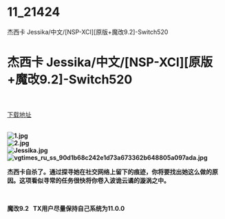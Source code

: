 # 11_21424
杰西卡 Jessika/中文/[NSP-XCI][原版+魔改9.2]-Switch520
# 杰西卡 Jessika/中文/[NSP-XCI][原版+魔改9.2]-Switch520
 <br/></br>
[下载地址](https://www.switch520.cc/article/21424 "下载地址")
<br/></br>

<p><strong><img title="1.jpg" src="https://www.switch520.cc/muke_img/2021_08_20_ace0916956879.jpg" alt="1.jpg"></strong><br>
<strong><img title="2.jpg" src="https://www.switch520.cc/muke_img/2021_08_20_10d56296f8953.jpg" alt="2.jpg"></strong><br>
<strong><img title="Jessika.jpg" src="https://www.switch520.cc/muke_img/2021_08_20_9fee4d04e076a.jpg" alt="Jessika.jpg"></strong><br>
<strong><img title="vgtimes_ru_ss_90d1b68c242e1d73a673362b648805a097ada.jpg" src="https://www.switch520.cc/muke_img/2021_08_20_37988c9ca9ad1.jpg" alt="vgtimes_ru_ss_90d1b68c242e1d73a673362b648805a097ada.jpg">&nbsp;</strong></p>
<p><strong>杰西卡自杀了。通过探寻她在社交网络上留下的痕迹，你将要找出她这么做的原因。这项看似寻常的任务很快将你卷入波诡云谲的漩涡之中。</strong></p>
<p>&nbsp;</p>
<p><strong>魔改9.2 &nbsp;&nbsp;TX用户尽量保持自己系统为11.0.0</strong></p>
